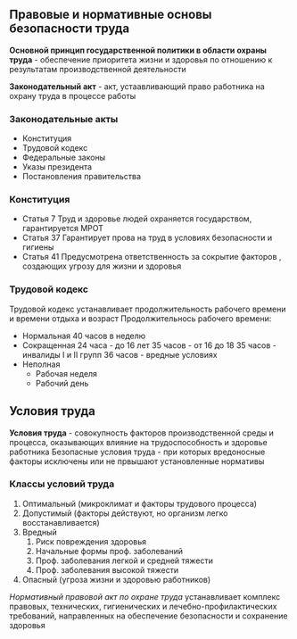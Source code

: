 ## Правовые и нормативные основы безопасности труда
**Основной принцип государственной политики в области охраны труда** - обеспечение приоритета жизни и здоровья по отношению к результатам производственной деятельности

**Законодательный акт** - акт, устаавливающий право работника на охрану труда в процессе работы

### Законодательные акты
- Конституция
- Трудовой кодекс
- Федеральные законы
- Указы президента
- Постановления правительства

### Конституция
- Статья 7
    Труд и здоровье людей охраняется государством, гарантируется МРОТ
- Статья 37
    Гарантирует прова на труд в условиях безопасности и гигиены
- Статья 41
    Предусмотрена ответственность за сокрытие факторов , создающих угрозу для жизни и здоровья

### Трудовой кодекс
Трудовой кодекс устанавливает продолжительность рабочего времени и времени отдыха и возраст
Продолжительнось рабочего времени:
- Нормальная
    40 часов в неделю
- Сокращенная
    24 часа - до 16 лет
    35 часов - от 16 до 18
    35 часов - инвалиды I и II групп
    36 часов - вредные условиях
- Неполная
    - Рабочая неделя
    - Рабочий день

## Условия труда
**Условия труда** - совокупность факторов производственной среды и процесса, оказывающих влияние на трудоспособность и здоровье работника
Безопасные условия труда - при которых вредоносные факторы исключены или не првышают установленные нормативы

### Классы условий труда
1. Оптимальный (микроклимат и факторы трудового процесса)
2. Допустимый (факторы действуют, но организм легко восстанавливается)
3. Вредный
    1. Риск повреждения здоровья
    2. Начальные формы проф. заболеваний
    3. Проф. заболевания легкой и средней тяжести
    4. Проф. заболевания высокой тяжести
4. Опасный (угроза жизни и здоровью работников)

*Нормативный правовой акт по охране труда* устанавливает комплекс правовых, технических, гигиенических и лечебно-профилактических требований, направленных на обеспечение безопасности и сохранение здоровья
